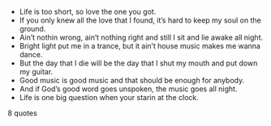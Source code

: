  - Life is too short, so love the one you got.
 - If you only knew all the love that I found, it’s hard to keep my soul on the ground.
 - Ain’t nothin wrong, ain’t nothing right and still I sit and lie awake all night.
 - Bright light put me in a trance, but it ain’t house music makes me wanna dance.
 - But the day that I die will be the day that I shut my mouth and put down my guitar.
 - Good music is good music and that should be enough for anybody.
 - And if God’s good word goes unspoken, the music goes all night.
 - Life is one big question when your starin at the clock.

8 quotes